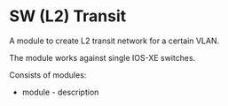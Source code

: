 # SW (L2) Transit

A module to create L2 transit network for a certain VLAN. 

The module works against single IOS-XE switches.

Consists of modules:
- module - description